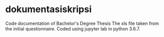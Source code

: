 # dokumentasiskripsi
Code documentation of Bachelor's Degree Thesis
The xls file taken from the initial questionnaire.
Coded using jupyter lab in python 3.6.7.

